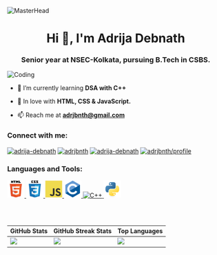 ![MasterHead](https://images-wixmp-ed30a86b8c4ca887773594c2.wixmp.com/f/df6f9861-e02e-43a3-bfc8-f9a53f6e3b36/dg8zczz-99f2be43-189a-4d81-b1a7-19d6e6d47ca5.png?token=eyJ0eXAiOiJKV1QiLCJhbGciOiJIUzI1NiJ9.eyJzdWIiOiJ1cm46YXBwOjdlMGQxODg5ODIyNjQzNzNhNWYwZDQxNWVhMGQyNmUwIiwiaXNzIjoidXJuOmFwcDo3ZTBkMTg4OTgyMjY0MzczYTVmMGQ0MTVlYTBkMjZlMCIsIm9iaiI6W1t7InBhdGgiOiJcL2ZcL2RmNmY5ODYxLWUwMmUtNDNhMy1iZmM4LWY5YTUzZjZlM2IzNlwvZGc4emN6ei05OWYyYmU0My0xODlhLTRkODEtYjFhNy0xOWQ2ZTZkNDdjYTUucG5nIn1dXSwiYXVkIjpbInVybjpzZXJ2aWNlOmZpbGUuZG93bmxvYWQiXX0.5CP0Su4qTaSAFGAkwKMdAOXF-vitN5NcVR_JCiieof0)
<h1 align="center">Hi 👋, I'm Adrija Debnath</h1>
<h3 align="center">Senior year at NSEC-Kolkata, pursuing B.Tech in CSBS.</h3>

<img align="right" alt="Coding" width="550" src="https://steamuserimages-a.akamaihd.net/ugc/945094571616867748/680E4979CC75A2310664E0883F3F3FC6CBECA3BE/?imw=5000&imh=5000&ima=fit&impolicy=Letterbox&imcolor=%23000000&letterbox=false">

<p align="left"> <img src="https://komarev.com/ghpvc/?username=adrija-debnath&label=Profile%20views&color=0e75b6&style=flat" alt="" /> </p>

- 🌱 I’m currently learning **DSA with C++**

- 💬 In love with **HTML, CSS & JavaScript.**

- 📫 Reach me at **adrjbnth@gmail.com**

<h3 align="left">Connect with me:</h3>
<p align="left">
<a href="https://www.linkedin.com/in/adrija-debnath22/" target="blank"><img align="center" src="https://raw.githubusercontent.com/rahuldkjain/github-profile-readme-generator/master/src/images/icons/Social/linked-in-alt.svg" alt="adrija-debnath" height="30" width="40" /></a>
<a href="https://www.hackerrank.com/adrjbnth" target="blank"><img align="center" src="https://raw.githubusercontent.com/rahuldkjain/github-profile-readme-generator/master/src/images/icons/Social/hackerrank.svg" alt="adrjbnth" height="30" width="40" /></a>
<a href="https://www.leetcode.com/adrija-debnath" target="blank"><img align="center" src="https://raw.githubusercontent.com/rahuldkjain/github-profile-readme-generator/master/src/images/icons/Social/leet-code.svg" alt="adrija-debnath" height="30" width="40" /></a>
<a href="https://www.geeksforgeeks.org/user/adrijadebnakobn/" target="blank"><img align="center" src="https://raw.githubusercontent.com/rahuldkjain/github-profile-readme-generator/master/src/images/icons/Social/geeks-for-geeks.svg" alt="adrjbnth/profile" height="30" width="40" /></a>
</p>

<h3 align="left">Languages and Tools:</h3>
<p align="left">
  
  <a href="https://www.w3.org/html/" target="_blank" rel="noreferrer">
    <img src="https://raw.githubusercontent.com/devicons/devicon/master/icons/html5/html5-original-wordmark.svg" alt="HTML5" width="40" height="40"/>
  </a>
  <a href="https://www.w3schools.com/css/" target="_blank" rel="noreferrer">
    <img src="https://raw.githubusercontent.com/devicons/devicon/master/icons/css3/css3-original-wordmark.svg" alt="CSS3" width="40" height="40"/>
  </a>
  <a href="https://developer.mozilla.org/en-US/docs/Web/JavaScript" target="_blank" rel="noreferrer">
    <img src="https://raw.githubusercontent.com/devicons/devicon/master/icons/javascript/javascript-original.svg" alt="JavaScript" width="40" height="40"/>
  </a>
  <a href="https://en.wikipedia.org/wiki/C_(programming_language)" target="_blank" rel="noreferrer">
    <img src="https://raw.githubusercontent.com/devicons/devicon/master/icons/c/c-original.svg" alt="C" width="40" height="40"/>
  </a>
 <a href="https://en.wikipedia.org/wiki/C%2B%2B" target="_blank" rel="noreferrer">
    <img src="https://raw.githubusercontent.com/isocpp/logos/master/cpp_logo.png" alt="C++" width="40" height="40"/>
</a>
  <a href="https://www.python.org" target="_blank" rel="noreferrer">
    <img src="https://raw.githubusercontent.com/devicons/devicon/master/icons/python/python-original.svg" alt="Python" width="40" height="40"/>
  </a>
</p>
<br>
<br>

| GitHub Stats                                                                                                      | GitHub Streak Stats                                                                                                      | Top Languages                                                                                                      |
|-------------------------------------------------------------------------------------------------------------------|--------------------------------------------------------------------------------------------------------------------------|--------------------------------------------------------------------------------------------------------------------|
| ![](https://github-readme-stats.vercel.app/api?username=adrija-debnath&theme=radical&hide_border=false&include_all_commits=true&count_private=true) | ![](https://github-readme-streak-stats.herokuapp.com/?user=adrija-debnath&theme=radical&hide_border=false)             | ![](https://github-readme-stats.vercel.app/api/top-langs/?username=adrija-debnath&theme=radical&hide_border=false&include_all_commits=true&count_private=true&layout=compact) |


<!-- Proudly created with GPRM ( https://gprm.itsvg.in ) -->
<br>

